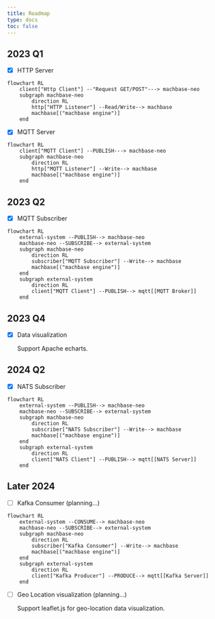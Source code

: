 ```yaml
---
title: Roadmap
type: docs
toc: false
---
```


## 2023 Q1

- [x] HTTP Server

```mermaid
flowchart RL
    client["Http Client"] --"Request GET/POST"---> machbase-neo
    subgraph machbase-neo
        direction RL
        http["HTTP Listener"] --Read/Write--> machbase
        machbase[("machbase engine")]
    end
```

- [x] MQTT Server

```mermaid
flowchart RL
    client["MQTT Client"] --PUBLISH---> machbase-neo
    subgraph machbase-neo
        direction RL
        http["MQTT Listener"] --Write--> machbase
        machbase[("machbase engine")]
    end
```

## 2023 Q2

- [x] MQTT Subscriber

```mermaid
flowchart RL
    external-system --PUBLISH--> machbase-neo
    machbase-neo --SUBSCRIBE--> external-system
    subgraph machbase-neo
        direction RL
        subscriber["MQTT Subscriber"] --Write--> machbase
        machbase[("machbase engine")]
    end
    subgraph external-system
        direction RL
        client["MQTT Client"] --PUBLISH--> mqtt[[MQTT Broker]]
    end
```

## 2023 Q4
- [x] Data visualization

  Support Apache echarts.

## 2024 Q2

- [X] NATS Subscriber

```mermaid
flowchart RL
    external-system --PUBLISH--> machbase-neo
    machbase-neo --SUBSCRIBE--> external-system
    subgraph machbase-neo
        direction RL
        subscriber["NATS Subscriber"] --Write--> machbase
        machbase[("machbase engine")]
    end
    subgraph external-system
        direction RL
        client["NATS Client"] --PUBLISH--> mqtt[[NATS Server]]
    end
```

## Later 2024

- [ ] Kafka Consumer (planning...)

```mermaid
flowchart RL
    external-system --CONSUME--> machbase-neo
    machbase-neo --SUBSCRIBE--> external-system
    subgraph machbase-neo
        direction RL
        subscriber["Kafka Consumer"] --Write--> machbase
        machbase[("machbase engine")]
    end
    subgraph external-system
        direction RL
        client["Kafka Producer"] --PRODUCE--> mqtt[[Kafka Server]]
    end
```

- [ ] Geo Location visualization (planning...)

   Support leaflet.js for geo-location data visualization.

